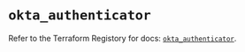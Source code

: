 # `okta_authenticator`

Refer to the Terraform Registory for docs: [`okta_authenticator`](https://registry.terraform.io/providers/okta/okta/4.4.1/docs/resources/authenticator).
